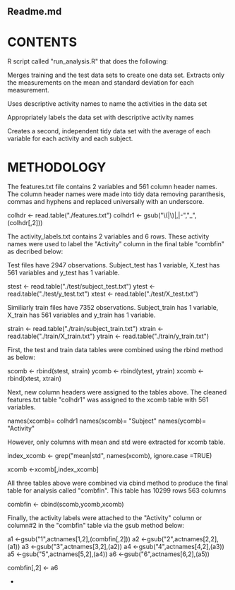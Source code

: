 ## Readme.md

CONTENTS
========


R script called "run_analysis.R" that does the following:

Merges training and the test data sets to create one data set.
Extracts only the measurements on the mean and standard deviation for each measurement. 

Uses descriptive activity names to name the activities in the data set

Appropriately labels the data set with descriptive activity names

Creates a second, independent tidy data set with the average of each variable for each activity and each subject. 


METHODOLOGY
===========


The features.txt file contains 2 variables and 561 column header names.
The column header names were made into tidy data removing paranthesis, commas and hyphens and replaced universally with an underscore.

colhdr <- read.table("./features.txt")
colhdr1 <- gsub("\\(|\\)|,|-","_",(colhdr[,2]))

The activity_labels.txt contains 2 variables and 6 rows. These activity names were used to label the "Activity" column in the final table "combfin" as decribed below:

Test files have 2947 observations. Subject_test has 1 variable, X_test has 561 variables and y_test has 1 variable.

stest <- read.table("./test/subject_test.txt")
ytest <- read.table("./test/y_test.txt")
xtest <- read.table("./test/X_test.txt")

Similiarly train files have 7352 observations. Subject_train has 1 variable, X_train has 561 variables and y_train has 1 variable.

strain <- read.table("./train/subject_train.txt")
xtrain <- read.table("./train/X_train.txt")
ytrain <- read.table("./train/y_train.txt")

First, the test and train data tables were combined using the rbind method as below:

scomb <- rbind(stest, strain)
ycomb <- rbind(ytest, ytrain)
xcomb <- rbind(xtest, xtrain)

Next, new column headers were assigned to the tables above.
The cleaned features.txt table "colhdr1" was assigned to the xcomb table with 561 variables.

names(xcomb)= colhdr1
names(scomb)= "Subject"
names(ycomb)= "Activity"

However, only columns with mean and std were extracted for xcomb table.

index_xcomb <- grep("mean|std", names(xcomb), ignore.case =TRUE)

xcomb <-xcomb[,index_xcomb]


All three tables above were combined via cbind method to produce the final table for analysis called "combfin".
This table has 10299 rows 563 columns

combfin <- cbind(scomb,ycomb,xcomb)

Finally, the activity labels were attached to the "Activity" column or column#2 in the "combfin" table via the gsub method below:

a1 <-gsub("1",actnames[1,2],(combfin[,2]))
a2 <-gsub("2",actnames[2,2],(a1))
a3 <-gsub("3",actnames[3,2],(a2))
a4 <-gsub("4",actnames[4,2],(a3))
a5 <-gsub("5",actnames[5,2],(a4))
a6 <-gsub("6",actnames[6,2],(a5))

combfin[,2] <- a6




-


